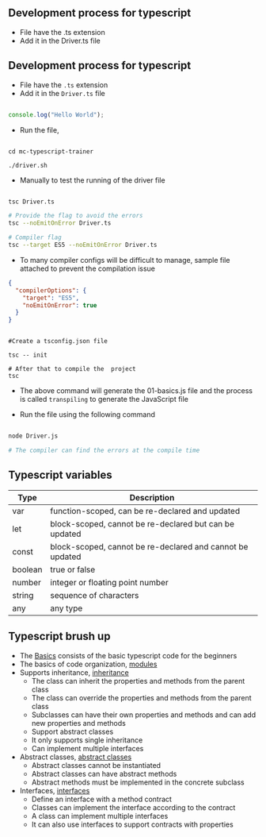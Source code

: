 ## Development process for typescript

- File have the .ts extension
- Add it in the Driver.ts file

## Development process for typescript

- File have the `.ts` extension
- Add it in the `Driver.ts` file

```typescript

console.log("Hello World");

```

- Run the file,

```shell

cd mc-typescript-trainer

./driver.sh

```

- Manually to test the running of the driver file

```bash

tsc Driver.ts

# Provide the flag to avoid the errors
tsc --noEmitOnError Driver.ts

# Compiler flag
tsc --target ES5 --noEmitOnError Driver.ts

```

- To many compiler configs will be difficult to manage, sample file attached to prevent the
  compilation issue

```json
{
  "compilerOptions": {
    "target": "ES5",
    "noEmitOnError": true
  }
}
```

```shell

#Create a tsconfig.json file

tsc -- init

# After that to compile the  project
tsc

```

- The above command will generate the 01-basics.js file and the process is called `transpiling` to
  generate the JavaScript file

- Run the file using the following command

```bash

node Driver.js

# The compiler can find the errors at the compile time

```

## Typescript variables

| Type    | Description                                               |
|---------|-----------------------------------------------------------|
| var     | function-scoped, can be re-declared and updated           |
| let     | block-scoped, cannot be re-declared but can be updated    |
| const   | block-scoped, cannot be re-declared and cannot be updated |
| boolean | true or false                                             |
| number  | integer or floating point number                          |
| string  | sequence of characters                                    |
| any     | any type                                                  |

## Typescript brush up

- The [Basics](../mc-typescript-trainer/src/Basics.ts) consists of the basic
  typescript code for the beginners
- The basics of code organization, [modules](../mc-typescript-trainer/src/Driver.ts)
- Supports inheritance, [inheritance](../mc-typescript-trainer/src/Driver.ts)
    - The class can inherit the properties and methods from the parent class
    - The class can override the properties and methods from the parent class
    - Subclasses can have their own properties and methods and can add new properties and methods
    - Support abstract classes
    - It only supports single inheritance
    - Can implement multiple interfaces
- Abstract classes, [abstract classes](../mc-typescript-trainer/src/Driver.ts)
    - Abstract classes cannot be instantiated
    - Abstract classes can have abstract methods
    - Abstract methods must be implemented in the concrete subclass
- Interfaces, [interfaces](../mc-typescript-trainer/src/Driver.ts)
    - Define an interface with a method contract
    - Classes can implement the interface according to the contract
    - A class can implement multiple interfaces
    - It can also use interfaces to support contracts with properties